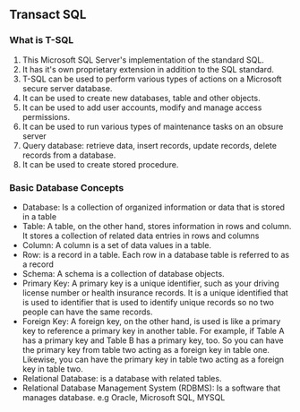 ## Transact SQL
### What is T-SQL
1.  This Microsoft SQL Server's implementation of the standard SQL. 
2.  It has it's own proprietary extension in addition to the SQL standard. 
3.  T-SQL can be used to perform various types of actions on a Microsoft secure server database. 
4.  It can be used to create new databases, table and other objects. 
5.  It can be used to add user accounts, modify and manage access permissions. 
6.  It can be used to run various types of maintenance tasks on an obsure server
7.  Query database: retrieve data, insert records, update records, delete records from a database.
8.  It can be used to create stored procedure.

### Basic Database Concepts
- Database: Is a collection of organized information or data that is stored in a table
- Table: A table, on the other hand, stores information in rows and column. It stores a collection of related data entries in rows and columns
- Column: A column is a set of data values in a table.
- Row: is a record in a table. Each row in a database table is referred to as a record
- Schema: A schema is a collection of database objects.
- Primary Key: A primary key is a unique identifier, such as your driving license number or health insurance records. It is a unique identified that is used to identifier that is used to identify unique records so no two people can have the same records. 
- Foreign Key: A foreign key, on the other hand, is used is like a primary key to reference a primary key in another table. For example, if Table A has a primary key and Table B has a primary key, too. So you can have the primary key from table two acting as a foreign key in table one. Likewise, you can have the primary key in table two acting as a foreign key in table two. 
- Relational Database: is a database with related tables.
- Relational Database Management System (RDBMS): Is a software that manages database. e.g Oracle, Microsoft SQL, MYSQL